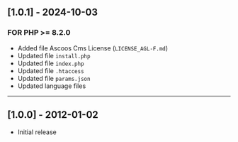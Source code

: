 ## [1.0.1] - 2024-10-03

### FOR PHP >= 8.2.0

- Added file Ascoos Cms License (`LICENSE_AGL-F.md`)
- Updated file `install.php`
- Updated file `index.php`
- Updated file `.htaccess`
- Updated file `params.json`
- Updated language files

***

## [1.0.0] - 2012-01-02

- Initial release